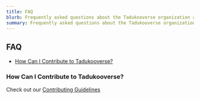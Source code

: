 ```yaml
---
title: FAQ
blurb: Frequently asked questions about the Tadukooverse organization and our projects
summary: Frequently asked questions about the Tadukooverse organization and our projects
---
```


## FAQ
* [How Can I Contribute to Tadukooverse?](#how-can-i-contribute-to-tadukooverse)

### How Can I Contribute to Tadukooverse?
Check out our [Contributing Guidelines](../community/CONTRIBUTING.html)
